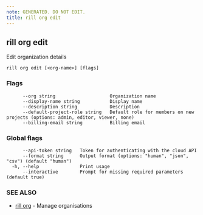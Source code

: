 ```yaml
---
note: GENERATED. DO NOT EDIT.
title: rill org edit
---
```

## rill org edit

Edit organization details

```
rill org edit [<org-name>] [flags]
```

### Flags

```
      --org string                    Organization name
      --display-name string           Display name
      --description string            Description
      --default-project-role string   Default role for members on new projects (options: admin, editor, viewer, none)
      --billing-email string          Billing email
```

### Global flags

```
      --api-token string   Token for authenticating with the cloud API
      --format string      Output format (options: "human", "json", "csv") (default "human")
  -h, --help               Print usage
      --interactive        Prompt for missing required parameters (default true)
```

### SEE ALSO

* [rill org](org.md)	 - Manage organisations

